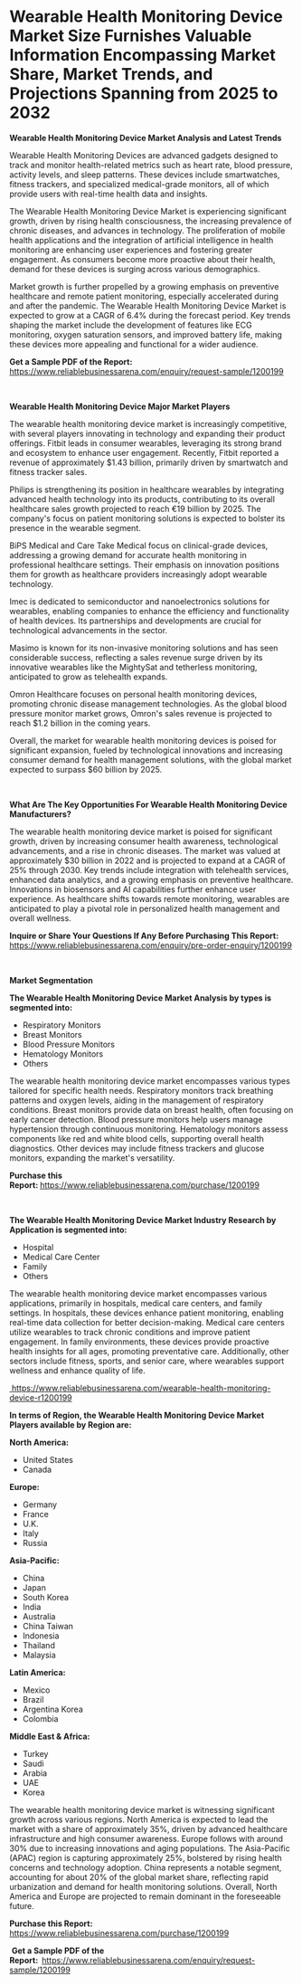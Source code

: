 <p><h1>Wearable Health Monitoring Device Market Size Furnishes Valuable Information Encompassing Market Share, Market Trends, and Projections Spanning from 2025 to 2032</h1></p><p><strong>Wearable Health Monitoring Device Market Analysis and Latest Trends</strong></p>
<p><p>Wearable Health Monitoring Devices are advanced gadgets designed to track and monitor health-related metrics such as heart rate, blood pressure, activity levels, and sleep patterns. These devices include smartwatches, fitness trackers, and specialized medical-grade monitors, all of which provide users with real-time health data and insights.</p><p>The Wearable Health Monitoring Device Market is experiencing significant growth, driven by rising health consciousness, the increasing prevalence of chronic diseases, and advances in technology. The proliferation of mobile health applications and the integration of artificial intelligence in health monitoring are enhancing user experiences and fostering greater engagement. As consumers become more proactive about their health, demand for these devices is surging across various demographics.</p><p>Market growth is further propelled by a growing emphasis on preventive healthcare and remote patient monitoring, especially accelerated during and after the pandemic. The Wearable Health Monitoring Device Market is expected to grow at a CAGR of 6.4% during the forecast period. Key trends shaping the market include the development of features like ECG monitoring, oxygen saturation sensors, and improved battery life, making these devices more appealing and functional for a wider audience.</p></p>
<p><strong>Get a Sample PDF of the Report:&nbsp;</strong> <a href="https://www.reliablebusinessarena.com/enquiry/request-sample/1200199?utm_campaign=3042&utm_medium=2&utm_source=Github&utm_content=ia&utm_term=13042025&utm_id=wearable-health-monitoring-device">https://www.reliablebusinessarena.com/enquiry/request-sample/1200199</a></p>
<p>&nbsp;</p>
<p><strong>Wearable Health Monitoring Device Major Market Players</strong></p>
<p><p>The wearable health monitoring device market is increasingly competitive, with several players innovating in technology and expanding their product offerings. Fitbit leads in consumer wearables, leveraging its strong brand and ecosystem to enhance user engagement. Recently, Fitbit reported a revenue of approximately $1.43 billion, primarily driven by smartwatch and fitness tracker sales.</p><p>Philips is strengthening its position in healthcare wearables by integrating advanced health technology into its products, contributing to its overall healthcare sales growth projected to reach €19 billion by 2025. The company's focus on patient monitoring solutions is expected to bolster its presence in the wearable segment.</p><p>BiPS Medical and Care Take Medical focus on clinical-grade devices, addressing a growing demand for accurate health monitoring in professional healthcare settings. Their emphasis on innovation positions them for growth as healthcare providers increasingly adopt wearable technology.</p><p>Imec is dedicated to semiconductor and nanoelectronics solutions for wearables, enabling companies to enhance the efficiency and functionality of health devices. Its partnerships and developments are crucial for technological advancements in the sector.</p><p>Masimo is known for its non-invasive monitoring solutions and has seen considerable success, reflecting a sales revenue surge driven by its innovative wearables like the MightySat and tetherless monitoring, anticipated to grow as telehealth expands.</p><p>Omron Healthcare focuses on personal health monitoring devices, promoting chronic disease management technologies. As the global blood pressure monitor market grows, Omron's sales revenue is projected to reach $1.2 billion in the coming years.</p><p>Overall, the market for wearable health monitoring devices is poised for significant expansion, fueled by technological innovations and increasing consumer demand for health management solutions, with the global market expected to surpass $60 billion by 2025.</p></p>
<p>&nbsp;</p>
<p><strong>What Are The Key Opportunities For Wearable Health Monitoring Device Manufacturers?</strong></p>
<p><p>The wearable health monitoring device market is poised for significant growth, driven by increasing consumer health awareness, technological advancements, and a rise in chronic diseases. The market was valued at approximately $30 billion in 2022 and is projected to expand at a CAGR of 25% through 2030. Key trends include integration with telehealth services, enhanced data analytics, and a growing emphasis on preventive healthcare. Innovations in biosensors and AI capabilities further enhance user experience. As healthcare shifts towards remote monitoring, wearables are anticipated to play a pivotal role in personalized health management and overall wellness.</p></p>
<p><strong>Inquire or Share Your Questions If Any Before Purchasing This Report:</strong> <a href="https://www.reliablebusinessarena.com/enquiry/pre-order-enquiry/1200199?utm_campaign=3042&utm_medium=2&utm_source=Github&utm_content=ia&utm_term=13042025&utm_id=wearable-health-monitoring-device">https://www.reliablebusinessarena.com/enquiry/pre-order-enquiry/1200199</a></p>
<p>&nbsp;</p>
<p><strong>Market Segmentation</strong></p>
<p><strong>The Wearable Health Monitoring Device Market Analysis by types is segmented into:</strong></p>
<p><ul><li>Respiratory Monitors</li><li>Breast Monitors</li><li>Blood Pressure Monitors</li><li>Hematology Monitors</li><li>Others</li></ul></p>
<p><p>The wearable health monitoring device market encompasses various types tailored for specific health needs. Respiratory monitors track breathing patterns and oxygen levels, aiding in the management of respiratory conditions. Breast monitors provide data on breast health, often focusing on early cancer detection. Blood pressure monitors help users manage hypertension through continuous monitoring. Hematology monitors assess components like red and white blood cells, supporting overall health diagnostics. Other devices may include fitness trackers and glucose monitors, expanding the market's versatility.</p></p>
<p><strong>Purchase this Report:&nbsp;</strong><a href="https://www.reliablebusinessarena.com/purchase/1200199?utm_campaign=3042&utm_medium=2&utm_source=Github&utm_content=ia&utm_term=13042025&utm_id=wearable-health-monitoring-device">https://www.reliablebusinessarena.com/purchase/1200199</a></p>
<p>&nbsp;</p>
<p><strong>The Wearable Health Monitoring Device Market Industry Research by Application is segmented into:</strong></p>
<p><ul><li>Hospital</li><li>Medical Care Center</li><li>Family</li><li>Others</li></ul></p>
<p><p>The wearable health monitoring device market encompasses various applications, primarily in hospitals, medical care centers, and family settings. In hospitals, these devices enhance patient monitoring, enabling real-time data collection for better decision-making. Medical care centers utilize wearables to track chronic conditions and improve patient engagement. In family environments, these devices provide proactive health insights for all ages, promoting preventative care. Additionally, other sectors include fitness, sports, and senior care, where wearables support wellness and enhance quality of life.</p></p>
<p><a href="https://www.reliablebusinessarena.com/wearable-health-monitoring-device-r1200199?utm_campaign=3042&utm_medium=2&utm_source=Github&utm_content=ia&utm_term=13042025&utm_id=wearable-health-monitoring-device">&nbsp;https://www.reliablebusinessarena.com/wearable-health-monitoring-device-r1200199</a></p>
<p><strong>In terms of Region, the Wearable Health Monitoring Device Market Players available by Region are:</strong></p>
<p>
    <p> <strong> North America: </strong>
        <ul>
            <li>United States</li>
            <li>Canada</li>
        </ul>
        </p> 
    <p> <strong> Europe: </strong>
        <ul>
            <li>Germany</li>
            <li>France</li>
            <li>U.K.</li>
            <li>Italy</li>
            <li>Russia</li>
        </ul>
        </p> 
    <p> <strong> Asia-Pacific: </strong>
        <ul>
            <li>China</li>
            <li>Japan</li>
            <li>South Korea</li>
            <li>India</li>
            <li>Australia</li>
            <li>China Taiwan</li>
            <li>Indonesia</li>
            <li>Thailand</li>
            <li>Malaysia</li>
        </ul>
        </p> 
    <p> <strong> Latin America: </strong>
        <ul>
            <li>Mexico</li>
            <li>Brazil</li>
            <li>Argentina Korea</li>
            <li>Colombia</li>
        </ul>
        </p> 
    <p> <strong> Middle East & Africa: </strong>
        <ul>
            <li>Turkey</li>
            <li>Saudi</li>
            <li>Arabia</li>
            <li>UAE</li>
            <li>Korea</li>
        </ul>
    </p>
    </p>
<p><p>The wearable health monitoring device market is witnessing significant growth across various regions. North America is expected to lead the market with a share of approximately 35%, driven by advanced healthcare infrastructure and high consumer awareness. Europe follows with around 30% due to increasing innovations and aging populations. The Asia-Pacific (APAC) region is capturing approximately 25%, bolstered by rising health concerns and technology adoption. China represents a notable segment, accounting for about 20% of the global market share, reflecting rapid urbanization and demand for health monitoring solutions. Overall, North America and Europe are projected to remain dominant in the foreseeable future.</p></p>
<p><strong>Purchase this Report: </strong><a href="https://www.reliablebusinessarena.com/purchase/1200199?utm_campaign=3042&utm_medium=2&utm_source=Github&utm_content=ia&utm_term=13042025&utm_id=wearable-health-monitoring-device">https://www.reliablebusinessarena.com/purchase/1200199</a></p>
<p>&nbsp;<strong>Get a Sample PDF of the Report:&nbsp;&nbsp;</strong><a href="https://www.reliablebusinessarena.com/enquiry/request-sample/1200199?utm_campaign=3042&utm_medium=2&utm_source=Github&utm_content=ia&utm_term=13042025&utm_id=wearable-health-monitoring-device">https://www.reliablebusinessarena.com/enquiry/request-sample/1200199</a></p>
<p><strong></strong></p>
<p><p></p><p></p><p></p></p>